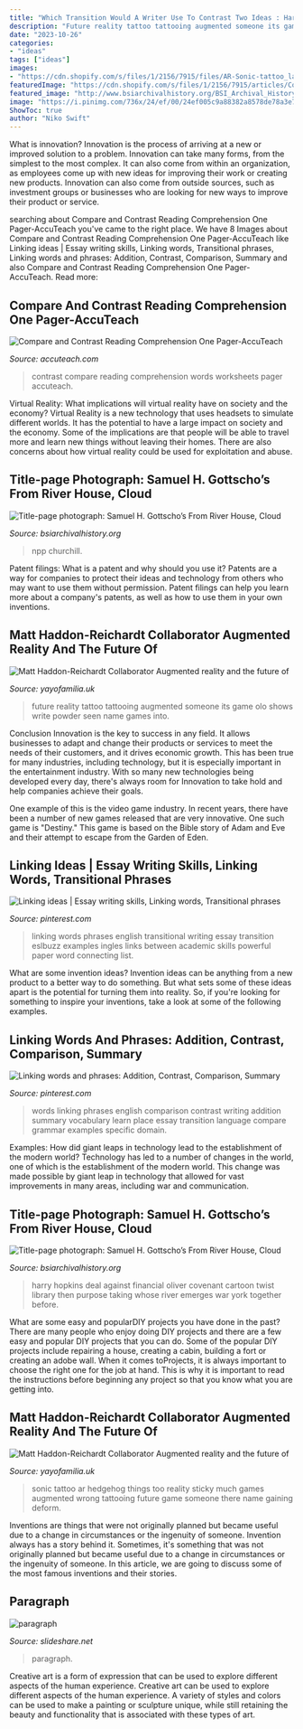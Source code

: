```yaml
---
title: "Which Transition Would A Writer Use To Contrast Two Ideas : Harry Hopkins Deal Against Financial Oliver Covenant Cartoon Twist Library Then Purpose Taking Whose River Emerges War York Together Before"
description: "Future reality tattoo tattooing augmented someone its game olo shows write powder seen name games into"
date: "2023-10-26"
categories:
- "ideas"
tags: ["ideas"]
images:
- "https://cdn.shopify.com/s/files/1/2156/7915/files/AR-Sonic-tattoo_large.jpg?v=1570784694"
featuredImage: "https://cdn.shopify.com/s/files/1/2156/7915/articles/Copyright_Olo_2_1200x600_crop_center.png?v=1570784812"
featured_image: "http://www.bsiarchivalhistory.org/BSI_Archival_History/Woodys_World_files/droppedImage_5.jpg"
image: "https://i.pinimg.com/736x/24/ef/00/24ef005c9a88382a8578de78a3e75a42--english-writing-english-words.jpg"
ShowToc: true
author: "Niko Swift"
---
```



What is innovation?
Innovation is the process of arriving at a new or improved solution to a problem. Innovation can take many forms, from the simplest to the most complex. It can also come from within an organization, as employees come up with new ideas for improving their work or creating new products. Innovation can also come from outside sources, such as investment groups or businesses who are looking for new ways to improve their product or service.

	

		
searching about Compare and Contrast Reading Comprehension One Pager-AccuTeach you've came to the right place. We have 8 Images about Compare and Contrast Reading Comprehension One Pager-AccuTeach like Linking ideas | Essay writing skills, Linking words, Transitional phrases, Linking words and phrases: Addition, Contrast, Comparison, Summary and also Compare and Contrast Reading Comprehension One Pager-AccuTeach. Read more:
		
    
## Compare And Contrast Reading Comprehension One Pager-AccuTeach

<img loading=lazy src="http://www.accuteach.com/wp-content/uploads/2015/02/compare-contrast-reading-coomprehension-one-pager.png" onerror="this.onerror=null;this.src='https://tse1.mm.bing.net/th?id=OIP.WYO739eycScw4bTJ5Vac4wHaEG&amp;pid=15.1';" alt="Compare and Contrast Reading Comprehension One Pager-AccuTeach">

_Source: accuteach.com_

>contrast compare reading comprehension words worksheets pager accuteach. 

	

Virtual Reality: What implications will virtual reality have on society and the economy?
Virtual Reality is a new technology that uses headsets to simulate different worlds. It has the potential to have a large impact on society and the economy. Some of the implications are that people will be able to travel more and learn new things without leaving their homes. There are also concerns about how virtual reality could be used for exploitation and abuse.

    
## Title-page Photograph: Samuel H. Gottscho’s From River House, Cloud

<img loading=lazy src="https://www.bsiarchivalhistory.org/BSI_Archival_History/Woodys_World_files/droppedImage.jpg" onerror="this.onerror=null;this.src='https://tse4.mm.bing.net/th?id=OIP.XJXqEJ5xckiVSpQ_Rl36JQHaLS&amp;pid=15.1';" alt="Title-page photograph: Samuel H. Gottscho’s From River House, Cloud">

_Source: bsiarchivalhistory.org_

>npp churchill. 

	

Patent filings: What is a patent and why should you use it?
Patents are a way for companies to protect their ideas and technology from others who may want to use them without permission. Patent filings can help you learn more about a company's patents, as well as how to use them in your own inventions.

    
## Matt Haddon-Reichardt Collaborator Augmented Reality And The Future Of

<img loading=lazy src="https://cdn.shopify.com/s/files/1/2156/7915/articles/Copyright_Olo_2_1200x600_crop_center.png?v=1570784812" onerror="this.onerror=null;this.src='https://tse1.mm.bing.net/th?id=OIP.fGYLVUCXCzo8kfTkiTyt7gHaDt&amp;pid=15.1';" alt="Matt Haddon-Reichardt Collaborator Augmented reality and the future of">

_Source: yayofamilia.uk_

>future reality tattoo tattooing augmented someone its game olo shows write powder seen name games into. 

	

Conclusion
Innovation is the key to success in any field. It allows businesses to adapt and change their products or services to meet the needs of their customers, and it drives economic growth.
This has been true for many industries, including technology, but it is especially important in the entertainment industry. With so many new technologies being developed every day, there's always room for Innovation to take hold and help companies achieve their goals.

One example of this is the video game industry. In recent years, there have been a number of new games released that are very innovative. One such game is "Destiny." This game is based on the Bible story of Adam and Eve and their attempt to escape from the Garden of Eden.

    
## Linking Ideas | Essay Writing Skills, Linking Words, Transitional Phrases

<img loading=lazy src="https://i.pinimg.com/originals/41/5f/99/415f999b96723fa32cf9389ecfce867f.jpg" onerror="this.onerror=null;this.src='https://tse4.mm.bing.net/th?id=OIP._hjjsGClgnu2A8ra9QvHDgHaJ4&amp;pid=15.1';" alt="Linking ideas | Essay writing skills, Linking words, Transitional phrases">

_Source: pinterest.com_

>linking words phrases english transitional writing essay transition eslbuzz examples ingles links between academic skills powerful paper word connecting list. 

	

What are some invention ideas?
Invention ideas can be anything from a new product to a better way to do something. But what sets some of these ideas apart is the potential for turning them into reality. So, if you're looking for something to inspire your inventions, take a look at some of the following examples.

    
## Linking Words And Phrases: Addition, Contrast, Comparison, Summary

<img loading=lazy src="https://i.pinimg.com/736x/24/ef/00/24ef005c9a88382a8578de78a3e75a42--english-writing-english-words.jpg" onerror="this.onerror=null;this.src='https://tse3.mm.bing.net/th?id=OIP.ktbMlOYbscBcHDu4jzOlywHaGw&amp;pid=15.1';" alt="Linking words and phrases: Addition, Contrast, Comparison, Summary">

_Source: pinterest.com_

>words linking phrases english comparison contrast writing addition summary vocabulary learn place essay transition language compare grammar examples specific domain. 

	

Examples: How did giant leaps in technology lead to the establishment of the modern world?
Technology has led to a number of changes in the world, one of which is the establishment of the modern world. This change was made possible by giant leap in technology that allowed for vast improvements in many areas, including war and communication.

    
## Title-page Photograph: Samuel H. Gottscho’s From River House, Cloud

<img loading=lazy src="http://www.bsiarchivalhistory.org/BSI_Archival_History/Woodys_World_files/droppedImage_5.jpg" onerror="this.onerror=null;this.src='https://tse1.mm.bing.net/th?id=OIP.XvOfOSFFntj47nlq6WcgMgHaH3&amp;pid=15.1';" alt="Title-page photograph: Samuel H. Gottscho’s From River House, Cloud">

_Source: bsiarchivalhistory.org_

>harry hopkins deal against financial oliver covenant cartoon twist library then purpose taking whose river emerges war york together before. 

	

What are some easy and popularDIY projects you have done in the past?
There are many people who enjoy doing DIY projects and there are a few easy and popular DIY projects that you can do. Some of the popular DIY projects include repairing a house, creating a cabin, building a fort or creating an adobe wall. When it comes toProjects, it is always important to choose the right one for the job at hand. This is why it is important to read the instructions before beginning any project so that you know what you are getting into.

    
## Matt Haddon-Reichardt Collaborator Augmented Reality And The Future Of

<img loading=lazy src="https://cdn.shopify.com/s/files/1/2156/7915/files/AR-Sonic-tattoo_large.jpg?v=1570784694" onerror="this.onerror=null;this.src='https://tse4.mm.bing.net/th?id=OIP.ozEaxAFC2cpI_K4sr7wfVAHaEK&amp;pid=15.1';" alt="Matt Haddon-Reichardt Collaborator Augmented reality and the future of">

_Source: yayofamilia.uk_

>sonic tattoo ar hedgehog things too reality sticky much games augmented wrong tattooing future game someone there name gaining deform. 

	

Inventions are things that were not originally planned but became useful due to a change in circumstances or the ingenuity of someone.
Invention always has a story behind it. Sometimes, it's something that was not originally planned but became useful due to a change in circumstances or the ingenuity of someone. In this article, we are going to discuss some of the most famous inventions and their stories.

    
## Paragraph

<img loading=lazy src="https://image.slidesharecdn.com/presentation-120923063018-phpapp02/95/paragraph-23-728.jpg?cb=1348382417" onerror="this.onerror=null;this.src='https://tse2.mm.bing.net/th?id=OIP.2WFW0PU4a6RhGlbAKAPJxAHaFj&amp;pid=15.1';" alt="paragraph">

_Source: slideshare.net_

>paragraph. 

	

Creative art is a form of expression that can be used to explore different aspects of the human experience.
Creative art can be used to explore different aspects of the human experience. A variety of styles and colors can be used to make a painting or sculpture unique, while still retaining the beauty and functionality that is associated with these types of art.

